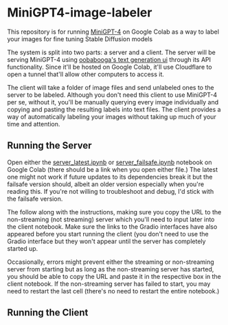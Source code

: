 # MiniGPT4-image-labeler
This repository is for running [MiniGPT-4](https://minigpt-4.github.io/) on Google Colab as a way to label your images for fine tuning Stable Diffusion models

The system is split into two parts: a server and a client. The server will be serving MiniGPT-4 using [oobabooga's text generation ui](https://github.com/oobabooga/text-generation-webui) through its API functionality. Since it'll be hosted on Google Colab, it'll use Cloudflare to open a tunnel that'll allow other computers to access it.

The client will take a folder of image files and send unlabeled ones to the server to be labeled. Although you don't need this client to use MiniGPT-4 per se, without it, you'll be manually querying every image individually and copying and pasting the resulting labels into text files. The client provides a way of automatically labeling your images without taking up much of your time and attention.

## Running the Server

Open either the [server_latest.ipynb](https://github.com/xjdeng/MiniGPT4-image-labeler/blob/main/server_latest.ipynb) or [server_failsafe.ipynb](https://github.com/xjdeng/MiniGPT4-image-labeler/blob/main/server_failsafe.ipynb) notebook on Google Colab (there should be a link when you open either file.) The latest one might not work if future updates to its dependencies break it but the failsafe version should, albeit an older version especially when you're reading this. If you're not willing to troubleshoot and debug, I'd stick with the failsafe version.

The follow along with the instructions, making sure you copy the URL to the non-streaming (not streaming) server which you'll need to input later into the client notebook. Make sure the links to the Gradio interfaces have also appeared before you start running the client (you don't need to use the Gradio interface but they won't appear until the server has completely started up.

Occasionally, errors might prevent either the streaming or non-streaming server from starting but as long as the non-streaming server has started, you should be able to copy the URL and paste it in the respective box in the client notebook.  If the non-streaming server has failed to start, you may need to restart the last cell (there's no need to restart the entire notebook.)

## Running the Client

